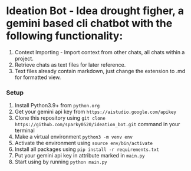 # Ideation Bot - Idea drought figher, a gemini based cli chatbot with the following functionality:

1. Context Importing - Import context from other chats, all chats within a project.
2. Retrieve chats as text files for later reference.
3. Text files already contain markdown, just change the extension to .md for formatted view.

### Setup

1. Install Python3.9+ from `python.org`
2. Get your gemini api key from `https://aistudio.google.com/apikey`
3. Clone this repository using `git clone https://github.com/sparky0520/ideation_bot.git` command in your terminal
4. Make a virtual environment `python3 -m venv env`
5. Activate the environment using `source env/bin/activate`
6. Install all packages using `pip install -r requirements.txt`
7. Put your gemini api key in attribute marked in `main.py`
8. Start using by running `python main.py`
